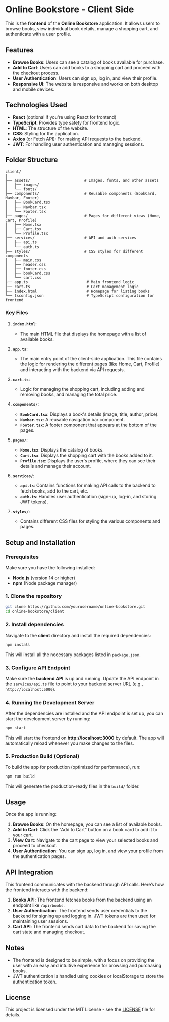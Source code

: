 # Online Bookstore - Client Side

This is the **frontend** of the **Online Bookstore** application. It allows users to browse books, view individual book details, manage a shopping cart, and authenticate with a user profile.

## Features

- **Browse Books**: Users can see a catalog of books available for purchase.
- **Add to Cart**: Users can add books to a shopping cart and proceed with the checkout process.
- **User Authentication**: Users can sign up, log in, and view their profile.
- **Responsive UI**: The website is responsive and works on both desktop and mobile devices.

## Technologies Used

- **React** (optional if you're using React for frontend)
- **TypeScript**: Provides type safety for frontend logic.
- **HTML**: The structure of the website.
- **CSS**: Styling for the application.
- **Axios** (or Fetch API): For making API requests to the backend.
- **JWT**: For handling user authentication and managing sessions.

## Folder Structure

```plaintext
client/
│
├── assets/                        # Images, fonts, and other assets
│   ├── images/
│   └── fonts/
├── components/                    # Reusable components (BookCard, Navbar, Footer)
│   ├── BookCard.tsx
│   ├── Navbar.tsx
│   └── Footer.tsx
├── pages/                         # Pages for different views (Home, Cart, Profile)
│   ├── Home.tsx
│   ├── Cart.tsx
│   └── Profile.tsx
├── services/                      # API and auth services
│   ├── api.ts
│   └── auth.ts
├── styles/                        # CSS styles for different components
│   ├── main.css
│   ├── header.css
│   ├── footer.css
│   ├── bookCard.css
│   └── cart.css
├── app.ts                          # Main frontend logic
├── cart.ts                         # Cart management logic
├── index.html                      # Homepage for listing books
└── tsconfig.json                   # TypeScript configuration for frontend
```

### **Key Files**

1. **`index.html`**:
   - The main HTML file that displays the homepage with a list of available books.

2. **`app.ts`**:
   - The main entry point of the client-side application. This file contains the logic for rendering the different pages (like Home, Cart, Profile) and interacting with the backend via API requests.

3. **`cart.ts`**:
   - Logic for managing the shopping cart, including adding and removing books, and managing the total price.

4. **`components/`**:
   - **`BookCard.tsx`**: Displays a book's details (image, title, author, price).
   - **`Navbar.tsx`**: A reusable navigation bar component.
   - **`Footer.tsx`**: A footer component that appears at the bottom of the pages.

5. **`pages/`**:
   - **`Home.tsx`**: Displays the catalog of books.
   - **`Cart.tsx`**: Displays the shopping cart with the books added to it.
   - **`Profile.tsx`**: Displays the user's profile, where they can see their details and manage their account.

6. **`services/`**:
   - **`api.ts`**: Contains functions for making API calls to the backend to fetch books, add to the cart, etc.
   - **`auth.ts`**: Handles user authentication (sign-up, log-in, and storing JWT tokens).

7. **`styles/`**:
   - Contains different CSS files for styling the various components and pages.

## Setup and Installation

### Prerequisites

Make sure you have the following installed:

- **Node.js** (version 14 or higher)
- **npm** (Node package manager)

### 1. Clone the repository

```bash
git clone https://github.com/yourusername/online-bookstore.git
cd online-bookstore/client
```

### 2. Install dependencies

Navigate to the **client** directory and install the required dependencies:

```bash
npm install
```

This will install all the necessary packages listed in `package.json`.

### 3. Configure API Endpoint

Make sure the **backend API** is up and running. Update the API endpoint in the `services/api.ts` file to point to your backend server URL (e.g., `http://localhost:5000`).

### 4. Running the Development Server

After the dependencies are installed and the API endpoint is set up, you can start the development server by running:

```bash
npm start
```

This will start the frontend on **http://localhost:3000** by default. The app will automatically reload whenever you make changes to the files.

### 5. Production Build (Optional)

To build the app for production (optimized for performance), run:

```bash
npm run build
```

This will generate the production-ready files in the `build/` folder.

## Usage

Once the app is running:

1. **Browse Books**: On the homepage, you can see a list of available books.
2. **Add to Cart**: Click the "Add to Cart" button on a book card to add it to your cart.
3. **View Cart**: Navigate to the cart page to view your selected books and proceed to checkout.
4. **User Authentication**: You can sign up, log in, and view your profile from the authentication pages.

## API Integration

This frontend communicates with the backend through API calls. Here’s how the frontend interacts with the backend:

1. **Books API**: The frontend fetches books from the backend using an endpoint like `/api/books`.
2. **User Authentication**: The frontend sends user credentials to the backend for signing up and logging in. JWT tokens are then used for maintaining user sessions.
3. **Cart API**: The frontend sends cart data to the backend for saving the cart state and managing checkout.
## Notes
- The frontend is designed to be simple, with a focus on providing the user with an easy and intuitive experience for browsing and purchasing books.
- JWT authentication is handled using cookies or localStorage to store the authentication token.
## License
This project is licensed under the MIT License - see the [LICENSE](LICENSE) file for details.

